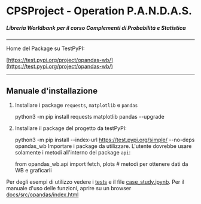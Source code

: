 # CPSProject - Operation P.A.N.D.A.S.
##### Libreria Worldbank per il corso Complementi di Probabilità e Statistica
__________
Home del Package su TestPyPI: 

[https://test.pypi.org/project/opandas-wb/](https://test.pypi.org/project/opandas-wb/)
___________
## Manuale d'installazione
1. Installare i package `requests`, `matplotlib` e `pandas`

    
    python3 -m pip install requests matplotlib pandas --upgrade
2. Installare il package del progetto da testPyPI:
    

    python3 -m pip install --index-url https://test.pypi.org/simple/ --no-deps opandas_wb
Importare i package da utilizzare. L'utente dovrebbe usare solamente 
i metodi all'interno del package `api`:

    from opandas_wb.api import fetch, plots # metodi per ottenere dati da WB e graficarli

Per degli esempi di utilizzo vedere i [tests](tests/api_test.py) e il file [case_study.ipynb](case_study.ipynb). Per
il manuale d'uso delle funzioni, aprire su un browser [docs/src/opandas/index.html](docs/src/opandas/index.html)